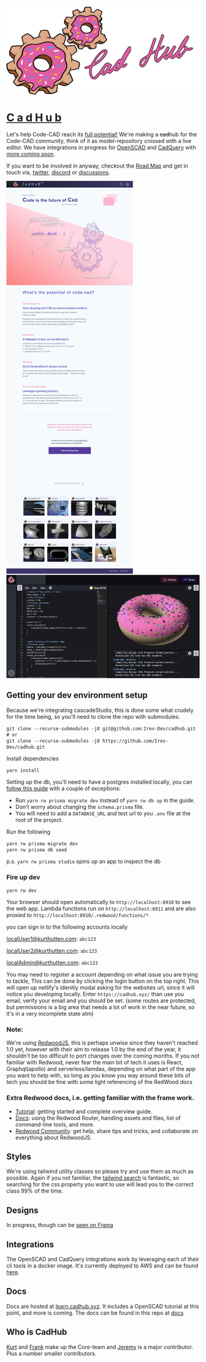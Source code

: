 ![CadHub banner](https://raw.githubusercontent.com/Irev-Dev/repo-images/main/images/gear%20donutbanner.png)

# [C a d H u b](https://cadhub.xyz)

<!-- [![Netlify Status](https://api.netlify.com/api/v1/badges/77f37543-e54a-4723-8136-157c0221ec27/deploy-status)](https://app.netlify.com/sites/cadhubxyz/deploys) -->

Let's help Code-CAD reach its [full potential!](https://cadhub.xyz) We're making a ~~cad~~hub for the Code-CAD community, think of it as model-repository crossed with a live editor. We have integrations in progress for [OpenSCAD](https://cadhub.xyz/dev-ide/openScad) and [CadQuery](https://cadhub.xyz/dev-ide/cadQuery) with [more coming soon](https://github.com/Irev-Dev/curated-code-cad).

If you want to be involved in anyway, checkout the [Road Map](https://github.com/Irev-Dev/cadhub/discussions/212) and get in touch via, [twitter](https://twitter.com/IrevDev), [discord](https://discord.gg/SD7zFRNjGH) or [discussions](https://github.com/Irev-Dev/cadhub/discussions).

<img src="https://raw.githubusercontent.com/Irev-Dev/repo-images/main/images/fullcadhubshot.jpg">
<img src="https://raw.githubusercontent.com/Irev-Dev/cadhub/main/docs/static/img/blog/curated-code-cad/CadHubSS.jpg">

## Getting your dev environment setup

Because we're integrating cascadeStudio, this is done some what crudely for the time being, so you'll need to clone the repo with submodules.

```terminal
git clone --recurse-submodules -j8 git@github.com:Irev-Dev/cadhub.git
# or
git clone --recurse-submodules -j8 https://github.com/Irev-Dev/cadhub.git
```

Install dependencies
```terminal
yarn install
```

Setting up the db, you'll need to have a postgres installed locally, you can [follow this guide](https://redwoodjs.com/docs/local-postgres-setup) with a couple of exceptions:
- Run `yarn rw prisma migrate dev` instead of `yarn rw db up` in the guide.
- Don't worry about changing the `schema.prisma` file.
- You will need to add a `DATABASE_URL` and test url to you `.env` file at the root of the project.

Run the following
``` terminal
yarn rw prisma migrate dev
yarn rw prisma db seed
```

p.s. `yarn rw prisma studio` spins up an app to inspect the db

### Fire up dev
```terminal
yarn rw dev
```

Your browser should open automatically to `http://localhost:8910` to see the web app. Lambda functions run on `http://localhost:8911` and are also proxied to `http://localhost:8910/.redwood/functions/*`.

you can sign in to the following accounts locally

localUser1@kurthutten.com: `abc123`

localUser2@kurthutten.com: `abc123`

localAdmin@kurthutten.com: `abc123`

You may need to register a account depending on what issue you are trying to tackle, This can be done by clicking the login button on the top right. This will open up netlify's idenitiy modal asking for the websites url, since it will notice you developing locally. Enter `https://cadhub.xyz/` than use you email, verify your email and you should be set.
(some routes are protected, but permissions is a big area that needs a lot of work in the near future, so it's in a very incomplete state atm)

### Note:
We're using [RedwoodJS](https://redwoodjs.com/), this is perhaps unwise since they haven't reached 1.0 yet, however with their aim to release 1.0 by the end of the year, it shouldn't be too difficult to port changes over the coming months.
If you not familiar with Redwood, never fear the main bit of tech it uses is React, Graphql(apollo) and serverless/lamdas, depending on what part of the app you want to help with, so long as you know you way around these bits of tech you should be fine with some light referencing of the RedWood docs

### Extra Redwood docs, i.e. getting familiar with the frame work.
- [Tutorial](https://redwoodjs.com/tutorial/welcome-to-redwood): getting started and complete overview guide.
- [Docs](https://redwoodjs.com/docs/introduction): using the Redwood Router, handling assets and files, list of command-line tools, and more.
- [Redwood Community](https://community.redwoodjs.com): get help, share tips and tricks, and collaborate on everything about RedwoodJS.

## Styles

We're using tailwind utility classes so please try and use them as much as possible. Again if you not familiar, the [tailwind search](https://tailwindcss.com/) is fantastic, so searching for the css property you want to use will lead you to the correct class 99% of the time.

## Designs

In progress, though can be [seen on Figma](https://www.figma.com/file/VUh53RdncjZ7NuFYj0RGB9/CadHub?node-id=0%3A1)

## Integrations
The OpenSCAD and CadQuery integrations work by leveraging each of their cli tools in a docker image. It's currently deployed to AWS and can be found [here](https://github.com/Irev-Dev/cadhub/tree/main/app/api/src/docker).

## Docs
Docs are hosted at [learn.cadhub.xyz](http://learn.cadhub.xyz/). It includes a OpenSCAD tutorial at this point, and more is coming. The docs can be found in this repo at [docs](https://github.com/Irev-Dev/cadhub/tree/main/docs)


## Who is CadHub

[Kurt](https://github.com/Irev-Dev) and [Frank](https://github.com/franknoirot) make up the Core-team and [Jeremy](https://github.com/jmwright) is a major contributor. Plus a number smaller contributors.
